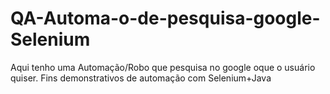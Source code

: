 # QA-Automa-o-de-pesquisa-google-Selenium
Aqui tenho uma Automação/Robo que pesquisa no google oque o usuário quiser. Fins demonstrativos de automação com Selenium+Java
